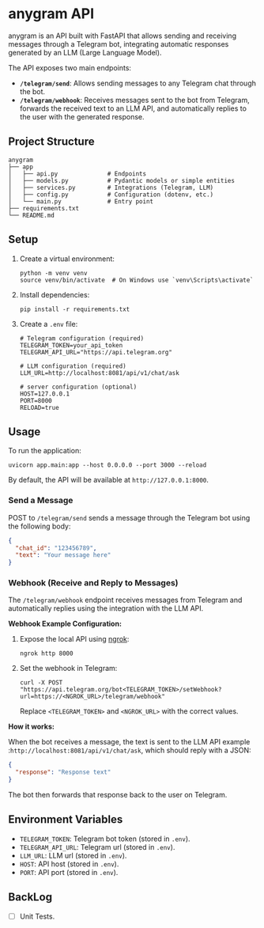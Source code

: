 # anygram API

anygram is an API built with FastAPI that allows sending and receiving messages through a Telegram bot, integrating automatic responses generated by an LLM (Large Language Model).

The API exposes two main endpoints:

- **`/telegram/send`**: Allows sending messages to any Telegram chat through the bot.
- **`/telegram/webhook`**: Receives messages sent to the bot from Telegram, forwards the received text to an LLM API, and automatically replies to the user with the generated response.

## Project Structure

```
anygram
├── app
│   ├── api.py              # Endpoints 
│   ├── models.py           # Pydantic models or simple entities
│   ├── services.py         # Integrations (Telegram, LLM)
│   ├── config.py           # Configuration (dotenv, etc.)
│   └── main.py             # Entry point
├── requirements.txt
└── README.md
```

## Setup

1. Create a virtual environment:
   ```
   python -m venv venv
   source venv/bin/activate  # On Windows use `venv\Scripts\activate`
   ```

2. Install dependencies:
   ```
   pip install -r requirements.txt
   ```

3. Create a `.env` file:
   ```
   # Telegram configuration (required)
   TELEGRAM_TOKEN=your_api_token
   TELEGRAM_API_URL="https://api.telegram.org"

   # LLM configuration (required)   
   LLM_URL=http://localhost:8081/api/v1/chat/ask

   # server configuration (optional)
   HOST=127.0.0.1
   PORT=8000
   RELOAD=true
   ```

## Usage

To run the application:
```
uvicorn app.main:app --host 0.0.0.0 --port 3000 --reload
```

By default, the API will be available at `http://127.0.0.1:8000`.

### Send a Message

POST to `/telegram/send` sends a message through the Telegram bot using the following body:

```json
{
  "chat_id": "123456789",
  "text": "Your message here"
}
```

### Webhook (Receive and Reply to Messages)

The `/telegram/webhook` endpoint receives messages from Telegram and automatically replies using the integration with the LLM API.

**Webhook Example Configuration:**

1. Expose the local API using [ngrok](https://ngrok.com/):
   ```
   ngrok http 8000
   ```

2. Set the webhook in Telegram:
   ```
   curl -X POST "https://api.telegram.org/bot<TELEGRAM_TOKEN>/setWebhook?url=https://<NGROK_URL>/telegram/webhook"
   ```
   Replace `<TELEGRAM_TOKEN>` and `<NGROK_URL>` with the correct values.

**How it works:**  

When the bot receives a message, the text is sent to the LLM API example :`http://localhost:8081/api/v1/chat/ask`, which should reply with a JSON:

```json
{
  "response": "Response text"
}
```
The bot then forwards that response back to the user on Telegram.

## Environment Variables

- `TELEGRAM_TOKEN`: Telegram bot token (stored in `.env`).
- `TELEGRAM_API_URL`: Telegram url (stored in `.env`).
- `LLM_URL`: LLM url (stored in `.env`).
- `HOST`: API host (stored in `.env`).
- `PORT`: API port (stored in `.env`).

## BackLog

- [ ] Unit Tests.
